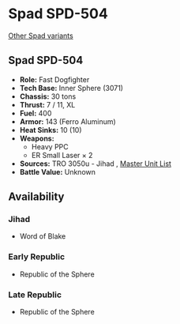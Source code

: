 # Spad SPD-504 

[Other Spad variants](../spad.md) 

## Spad SPD-504 

- **Role:** Fast Dogfighter 
- **Tech Base:** Inner Sphere (3071) 
- **Chassis:** 30 tons 
- **Thrust:** 7 / 11, XL 
- **Fuel:** 400 
- **Armor:** 143 (Ferro Aluminum) 
- **Heat Sinks:** 10 (10) 
- **Weapons:** 
  - Heavy PPC 
  - ER Small Laser × 2 
- **Sources:** TRO 3050u - Jihad , [Master Unit List](http://masterunitlist.info/Unit/Details/2988) 
- **Battle Value:** Unknown 

## Availability 

### Jihad 

- Word of Blake 

### Early Republic 

- Republic of the Sphere 

### Late Republic 

- Republic of the Sphere 

